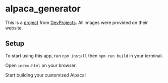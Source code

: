 # alpaca_generator

This is a [project](https://www.codementor.io/projects/web/alpaca-image-generator-website-ce2oc0eus8) from [DevProjects](https://www.codementor.io/projects). All images were provided on their website.

## Setup

To start using this app, run `npm install` then `npm run build` in your terminal.



Open `index.html` on your browser.

Start building your customized Alpaca!
